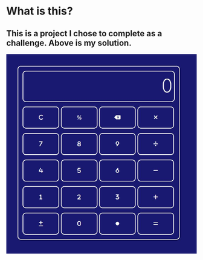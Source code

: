 # What is this?

## This is a project I chose to complete as a challenge. Above is my solution.

![alt text](/snapshot.JPG)
